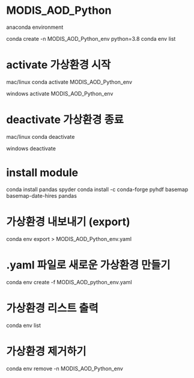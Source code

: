 
# MODIS_AOD_Python
anaconda environment

conda create -n MODIS_AOD_Python_env python=3.8
conda env list

# activate 가상환경 시작
mac/linux
conda activate MODIS_AOD_Python_env

windows
activate MODIS_AOD_Python_env

# deactivate 가상환경 종료
mac/linux
conda deactivate

windows
deactivate

# install module
conda install pandas spyder
conda install -c conda-forge pyhdf basemap basemap-date-hires pandas


# 가상환경 내보내기 (export)
conda env export > MODIS_AOD_Python_env.yaml

# .yaml 파일로 새로운 가상환경 만들기
conda env create -f MODIS_AOD_python_env.yaml

# 가상환경 리스트 출력
conda env list

# 가상환경 제거하기
conda env remove -n MODIS_AOD_Python_env  
